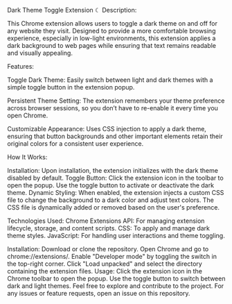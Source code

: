 Dark Theme Toggle Extension ☾
Description:

This Chrome extension allows users to toggle a dark theme on and off for any website they visit. Designed to provide a more comfortable browsing experience, 
especially in low-light environments, this extension applies a dark background to web pages while ensuring that text remains readable and visually appealing.

Features:

Toggle Dark Theme: Easily switch between light and dark themes with a simple toggle button in the extension popup.

Persistent Theme Setting: The extension remembers your theme preference across browser sessions, so you don’t have to re-enable it every time you open Chrome.

Customizable Appearance: Uses CSS injection to apply a dark theme, ensuring that button backgrounds and other important elements retain their original colors for a consistent user experience.

How It Works:

Installation: Upon installation, the extension initializes with the dark theme disabled by default.
Toggle Button: Click the extension icon in the toolbar to open the popup. Use the toggle button to activate or deactivate the dark theme.
Dynamic Styling: When enabled, the extension injects a custom CSS file to change the background to a dark color and adjust text colors. The CSS file is dynamically added or removed based on the user's preference.

Technologies Used:
Chrome Extensions API: For managing extension lifecycle, storage, and content scripts.
CSS: To apply and manage dark theme styles.
JavaScript: For handling user interactions and theme toggling.

Installation:
Download or clone the repository.
Open Chrome and go to chrome://extensions/.
Enable "Developer mode" by toggling the switch in the top-right corner.
Click "Load unpacked" and select the directory containing the extension files.
Usage:
Click the extension icon in the Chrome toolbar to open the popup.
Use the toggle button to switch between dark and light themes.
Feel free to explore and contribute to the project. For any issues or feature requests, open an issue on this repository.
